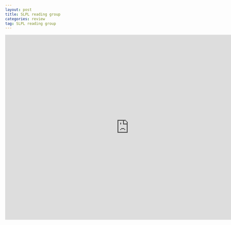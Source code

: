 ```yaml
---
layout: post
title: SLPL reading group
categories: review
tag: SLPL reading group
---
```


<iframe src="https://calendar.google.com/calendar/embed?src=iuesktj5bg3jmil7kjjtpplju4%40group.calendar.google.com&ctz=Europe/Amsterdam" style="border: 0" width="800" height="600" frameborder="0" scrolling="no"></iframe>
